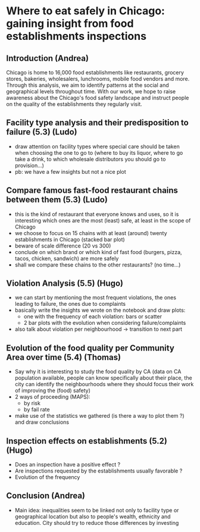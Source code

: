 # Where to eat safely in Chicago: gaining insight from food establishments inspections

## Introduction (Andrea)
Chicago is home to 16,000 food establishments like restaurants, grocery stores, bakeries, wholesalers, lunchrooms, mobile food vendors and more. Through this analysis, we aim to identify patterns at the social and geographical levels throughout time. With our work, we hope to raise awareness about the Chicago's food safety landscape and instruct people on the quality of the establishments they regularly visit.

## Facility type analysis and their predisposition to failure (5.3) (Ludo)
- draw attention on facility types where special care should be taken when choosing the one to go to (where to buy its liquor, where to go take a drink, to which wholesale distributors you should go to provision...)
- pb: we have a few insights but not a nice plot

## Compare famous fast-food restaurant chains between them (5.3) (Ludo)
- this is the kind of restaurant that everyone knows and uses, so it is interesting which ones are the most (least) safe, at least in the scope of Chicago
- we choose to focus on 15 chains with at least (around) twenty establishments in Chicago (stacked bar plot)
- beware of scale difference (20 vs 300)
- conclude on which brand or which kind of fast food (burgers, pizza, tacos, chicken, sandwich) are more safely
- shall we compare these chains to the other restaurants? (no time...)

## Violation Analysis (5.5) (Hugo)
- we can start by mentioning the most frequent violations, the ones leading to failure, the ones due to complaints
- basically write the insights we wrote on the notebook and draw plots:
  - one with the frequency of each violation: bars or scatter
  - 2 bar plots with the evolution when considering failure/complaints
- also talk about violation per neighbourhood -> transition to next part

## Evolution of the food quality per Community Area over time (5.4) (Thomas)
- Say why it is interesting to study the food quality by CA (data on CA population available, people can know specifically about their place, the city can identify the neighbourhoods where they should focus their work of improving the (food) safety)
- 2 ways of proceeding (MAPS):
  - by risk
  - by fail rate
- make use of the statistics we gathered (is there a way to plot them ?) and draw conclusions

## Inspection effects on establishments (5.2) (Hugo)
- Does an inspection have a positive effect ?
- Are inspections requested by the establishments usually favorable ?
- Evolution of the frequency

## Conclusion (Andrea)
- Main idea: inequalities seem to be linked not only to facility type or geographical location but also to people's wealth, ethnicity and education. City should try to reduce those differences by investing
